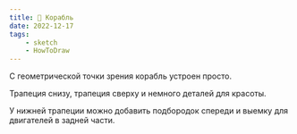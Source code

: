 ```yaml
---
title: 🚢 Корабль
date: 2022-12-17
tags:
    - sketch
    - HowToDraw
---
```


С геометрической точки зрения корабль устроен просто.

Трапеция снизу, трапеция сверху и немного деталей для красоты.

У нижней трапеции можно добавить подбородок спереди и выемку для двигателей в задней части.
